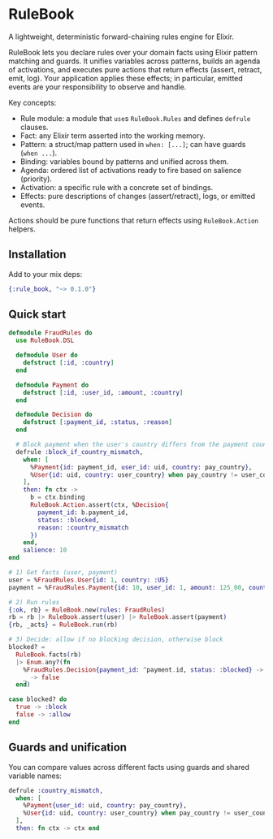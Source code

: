 # RuleBook

<!-- RULEBOOK:INTRO:START -->

A lightweight, deterministic forward-chaining rules engine for Elixir.

RuleBook lets you declare rules over your domain facts using Elixir pattern matching and guards.
It unifies variables across patterns, builds an agenda of activations, and executes pure actions
that return effects (assert, retract, emit, log). Your application applies these effects; in
particular, emitted events are your responsibility to observe and handle.

Key concepts:

- Rule module: a module that `use`s `RuleBook.Rules` and defines `defrule` clauses.
- Fact: any Elixir term asserted into the working memory.
- Pattern: a struct/map pattern used in `when: [...]`; can have guards (`when ...`).
- Binding: variables bound by patterns and unified across them.
- Agenda: ordered list of activations ready to fire based on salience (priority).
- Activation: a specific rule with a concrete set of bindings.
- Effects: pure descriptions of changes (assert/retract), logs, or emitted events.

Actions should be pure functions that return effects using `RuleBook.Action` helpers.

<!-- RULEBOOK:INTRO:END -->

## Installation

Add to your mix deps:

```elixir
{:rule_book, "~> 0.1.0"}
```

## Quick start

```elixir
defmodule FraudRules do
  use RuleBook.DSL

  defmodule User do
    defstruct [:id, :country]
  end

  defmodule Payment do
    defstruct [:id, :user_id, :amount, :country]
  end

  defmodule Decision do
    defstruct [:payment_id, :status, :reason]
  end

  # Block payment when the user's country differs from the payment country
  defrule :block_if_country_mismatch,
    when: [
      %Payment{id: payment_id, user_id: uid, country: pay_country},
      %User{id: uid, country: user_country} when pay_country != user_country
    ],
    then: fn ctx ->
      b = ctx.binding
      RuleBook.Action.assert(ctx, %Decision{
        payment_id: b.payment_id,
        status: :blocked,
        reason: :country_mismatch
      })
    end,
    salience: 10
end

# 1) Get facts (user, payment)
user = %FraudRules.User{id: 1, country: :US}
payment = %FraudRules.Payment{id: 10, user_id: 1, amount: 125_00, country: :DE}

# 2) Run rules
{:ok, rb} = RuleBook.new(rules: FraudRules)
rb = rb |> RuleBook.assert(user) |> RuleBook.assert(payment)
{rb, _acts} = RuleBook.run(rb)

# 3) Decide: allow if no blocking decision, otherwise block
blocked? =
  RuleBook.facts(rb)
  |> Enum.any?(fn
    %FraudRules.Decision{payment_id: ^payment.id, status: :blocked} -> true
    _ -> false
  end)

case blocked? do
  true -> :block
  false -> :allow
end
```

## Guards and unification

You can compare values across different facts using guards and shared variable names:

```elixir
defrule :country_mismatch,
  when: [
    %Payment{user_id: uid, country: pay_country},
    %User{id: uid, country: user_country} when pay_country != user_country
  ],
  then: fn ctx -> ctx end
```
